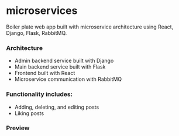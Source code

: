 # microservices
Boiler plate web app built with microservice architecture using React, Django, Flask, RabbitMQ.

### Architecture
- Admin backend service built with Django
- Main backend service built with Flask
- Frontend built with React
- Microservice communication with RabbitMQ

### Functionality includes:
- Adding, deleting, and editing posts
- Liking posts

### Preview

